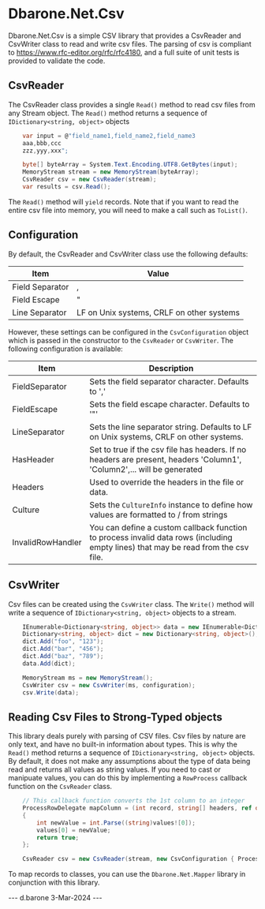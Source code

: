 # Dbarone.Net.Csv
Dbarone.Net.Csv is a simple CSV library that provides a CsvReader and CsvWriter class to read and write csv files. The parsing of csv is compliant to https://www.rfc-editor.org/rfc/rfc4180, and a full suite of unit tests is provided to validate the code.

## CsvReader
The CsvReader class provides a single `Read()` method to read csv files from any Stream object. The `Read()` method returns a sequence of `IDictionary<string, object>` objects

``` C#
    var input = @"field_name1,field_name2,field_name3
    aaa,bbb,ccc
    zzz,yyy,xxx";

    byte[] byteArray = System.Text.Encoding.UTF8.GetBytes(input);
    MemoryStream stream = new MemoryStream(byteArray);
    CsvReader csv = new CsvReader(stream);
    var results = csv.Read();
```

The `Read()` method will `yield` records. Note that if you want to read the entire csv file into memory, you will need to make a call such as `ToList()`.

## Configuration
By default, the CsvReader and CsvWriter class use the following defaults:

| Item            | Value                                     |
| --------------- | ----------------------------------------- |
| Field Separator | ,                                         |
| Field Escape    | "                                         |
| Line Separator  | LF on Unix systems, CRLF on other systems |

However, these settings can be configured in the `CsvConfiguration` object which is passed in the constructor to the `CsvReader` or `CsvWriter`. The following configuration is available:

| Item              | Description                                                                                                                        |
| ----------------- | ---------------------------------------------------------------------------------------------------------------------------------- |
| FieldSeparator    | Sets the field separator character. Defaults to ','                                                                                |
| FieldEscape       | Sets the field escape character. Defaults to '"'                                                                                   |
| LineSeparator     | Sets the line separator string. Defaults to LF on Unix systems, CRLF on other systems.                                             |
| HasHeader         | Set to true if the csv file has headers. If no headers are present, headers 'Column1', 'Column2',... will be generated             |
| Headers           | Used to override the headers in the file or data.                                                                                  |
| Culture           | Sets the `CultureInfo` instance to define how values are formatted to / from strings                                               |
| InvalidRowHandler | You can define a custom callback function to process invalid data rows (including empty lines) that may be read from the csv file. |

## CsvWriter
Csv files can be created using the `CsvWriter` class. The `Write()` method will write a sequence of `IDictionary<string, object>` objects to a stream.

``` c#
    IEnumerable<Dictionary<string, object>> data = new IEnumerable<Dictionary<string, object>>();
    Dictionary<string, object> dict = new Dictionary<string, object>();
    dict.Add("foo", "123");
    dict.Add("bar", "456");
    dict.Add("baz", "789");
    data.Add(dict);

    MemoryStream ms = new MemoryStream();
    CsvWriter csv = new CsvWriter(ms, configuration);
    csv.Write(data);
```

## Reading Csv Files to Strong-Typed objects
This library deals purely with parsing of CSV files. Csv files by nature are only text, and have no built-in information about types. This is why the `Read()` method returns a sequence of `IDictionary<string, object>` objects. By default, it does not make any assumptions about the type of data being read and returns all values as string values. If you need to cast or manipuate values, you can do this by implementing a `RowProcess` callback function on the `CsvReader` class.

``` c#
    // This callback function converts the 1st column to an integer
    ProcessRowDelegate mapColumn = (int record, string[] headers, ref object[]? values) =>
    {
        int newValue = int.Parse((string)values![0]);
        values[0] = newValue;
        return true;
    };

    CsvReader csv = new CsvReader(stream, new CsvConfiguration { ProcessRowHandler = mapColumn });
```

To map records to classes, you can use the `Dbarone.Net.Mapper` library in conjunction with this library.

--- d.barone 3-Mar-2024 ---